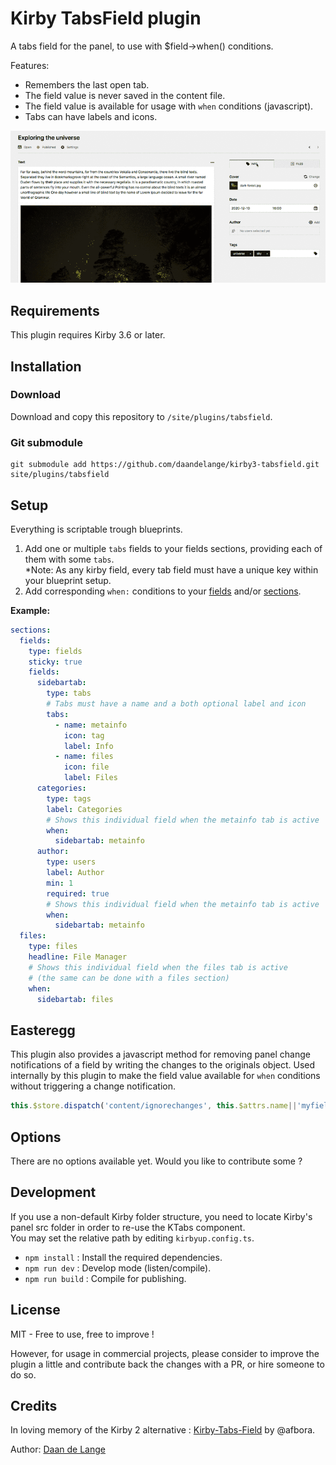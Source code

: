 # Kirby TabsField plugin

A tabs field for the panel, to use with $field->when() conditions.

Features:
 - Remembers the last open tab.
 - The field value is never saved in the content file.
 - The field value is available for usage with `when` conditions (javascript).
 - Tabs can have labels and icons.

![Screenshot of Kirby 3 plugins TabsField](tabsfield.gif)

## Requirements
This plugin requires Kirby 3.6 or later.

## Installation

### Download

Download and copy this repository to `/site/plugins/tabsfield`.

### Git submodule

```
git submodule add https://github.com/daandelange/kirby3-tabsfield.git site/plugins/tabsfield
```

<!-- Not available !
### Composer
composer require daandelange/tabsfield
-->

## Setup
Everything is scriptable trough blueprints.

1. Add one or multiple `tabs` fields to your fields sections, providing each of them with some `tabs`.  
*Note: As any kirby field, every tab field must have a unique key within your blueprint setup.
2. Add corresponding `when:` conditions to your [fields](https://getkirby.com/docs/guide/blueprints/fields#conditional-fields) and/or [sections](https://getkirby.com/docs/reference/panel/sections/pages#conditional-sections).

**Example:**
````yml
sections:
  fields:
    type: fields
    sticky: true
    fields:
      sidebartab:
        type: tabs
        # Tabs must have a name and a both optional label and icon
        tabs: 
          - name: metainfo
            icon: tag
            label: Info
          - name: files
            icon: file
            label: Files
      categories:
        type: tags
        label: Categories
        # Shows this individual field when the metainfo tab is active
        when:
          sidebartab: metainfo
      author:
        type: users
        label: Author
        min: 1
        required: true
        # Shows this individual field when the metainfo tab is active
        when:
          sidebartab: metainfo
  files:
    type: files
    headline: File Manager
    # Shows this individual field when the files tab is active
    # (the same can be done with a files section)
    when:
      sidebartab: files
````

## Easteregg
This plugin also provides a javascript method for removing panel change notifications of a field by writing the changes to the originals object.
Used internally by this plugin to make the field value available for `when` conditions without triggering a change notification.

````js
this.$store.dispatch('content/ignorechanges', this.$attrs.name||'myfieldkey');
````

## Options
There are no options available yet. Would you like to contribute some ?

## Development
If you use a non-default Kirby folder structure, you need to locate Kirby's panel src folder in order to re-use the KTabs component.  
You may set the relative path by editing `kirbyup.config.ts`.

- `npm install` : Install the required dependencies.
- `npm run dev` : Develop mode (listen/compile).
- `npm run build` : Compile for publishing.

## License

MIT - Free to use, free to improve !

However, for usage in commercial projects, please consider to improve the plugin a little and contribute back the changes with a PR, or hire someone to do so.

## Credits
In loving memory of the Kirby 2 alternative : [Kirby-Tabs-Field](https://github.com/afbora/Kirby-Tabs-Field) by @afbora.

Author: [Daan de Lange](https://daandelange.com/)

